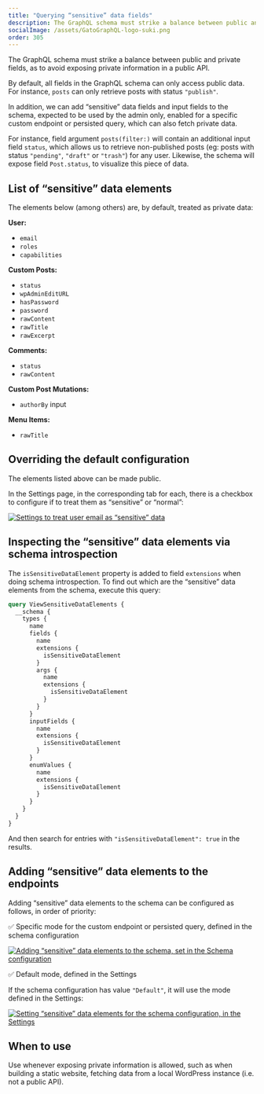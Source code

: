 ```yaml
---
title: "Querying “sensitive” data fields"
description: The GraphQL schema must strike a balance between public and private fields, as to avoid exposing private information in a public API.
socialImage: /assets/GatoGraphQL-logo-suki.png
order: 305
---
```


The GraphQL schema must strike a balance between public and private fields, as to avoid exposing private information in a public API.

By default, all fields in the GraphQL schema can only access public data. For instance, `posts` can only retrieve posts with status `"publish"`.

In addition, we can add “sensitive” data fields and input fields to the schema, expected to be used by the admin only, enabled for a specific custom endpoint or persisted query, which can also fetch private data.

For instance, field argument `posts(filter:)` will contain an additional input field `status`, which allows us to retrieve non-published posts (eg: posts with status `"pending"`, `"draft"` or `"trash"`) for any user. Likewise, the schema will expose field `Post.status`, to visualize this piece of data.

## List of “sensitive” data elements

The elements below (among others) are, by default, treated as private data:

**User:**

- `email`
- `roles`
- `capabilities`

**Custom Posts:**

- `status`
- `wpAdminEditURL`
- `hasPassword`
- `password`
- `rawContent`
- `rawTitle`
- `rawExcerpt`

**Comments:**

- `status`
- `rawContent`

**Custom Post Mutations:**

- `authorBy` input

**Menu Items:**

- `rawTitle`

## Overriding the default configuration

The elements listed above can be made public.

In the Settings page, in the corresponding tab for each, there is a checkbox to configure if to treat them as “sensitive” or “normal”:

<div class="img-width-1024" markdown=1>

<a href="/assets/guides/upstream/settings-treat-user-email-as-sensitive-data.png" target="_blank">![Settings to treat user email as “sensitive” data](/assets/guides/upstream/settings-treat-user-email-as-sensitive-data.png "Settings to treat user email as “sensitive” data")</a>

</div>

## Inspecting the “sensitive” data elements via schema introspection

The `isSensitiveDataElement` property is added to field `extensions` when doing schema introspection. To find out which are the “sensitive” data elements from the schema, execute this query:

```graphql
query ViewSensitiveDataElements {
  __schema {
    types {
      name
      fields {
        name
        extensions {
          isSensitiveDataElement
        }
        args {
          name
          extensions {
            isSensitiveDataElement
          }
        }
      }
      inputFields {
        name
        extensions {
          isSensitiveDataElement
        }
      }
      enumValues {
        name
        extensions {
          isSensitiveDataElement
        }
      }
    }
  }
}
```

And then search for entries with `"isSensitiveDataElement": true` in the results.

## Adding “sensitive” data elements to the endpoints

Adding “sensitive” data elements to the schema can be configured as follows, in order of priority:

✅ Specific mode for the custom endpoint or persisted query, defined in the schema configuration

<a href="/assets/guides/upstream/schema-configuration-adding-sensitive-fields-to-schema.png" target="_blank">![Adding “sensitive” data elements to the schema, set in the Schema configuration](/assets/guides/upstream/schema-configuration-adding-sensitive-fields-to-schema.png "Adding “sensitive” data elements to the schema, set in the Schema configuration")</a>

✅ Default mode, defined in the Settings

If the schema configuration has value `"Default"`, it will use the mode defined in the Settings:

<div class="img-width-1024" markdown=1>

<a href="/assets/guides/upstream/settings-schema-expose-sensitive-data-default.png" target="_blank">![Setting “sensitive” data elements for the schema configuration, in the Settings](/assets/guides/upstream/settings-schema-expose-sensitive-data-default.png "Setting “sensitive” data elements for the schema configuration, in the Settings")</a>

</div>

## When to use

Use whenever exposing private information is allowed, such as when building a static website, fetching data from a local WordPress instance (i.e. not a public API).
